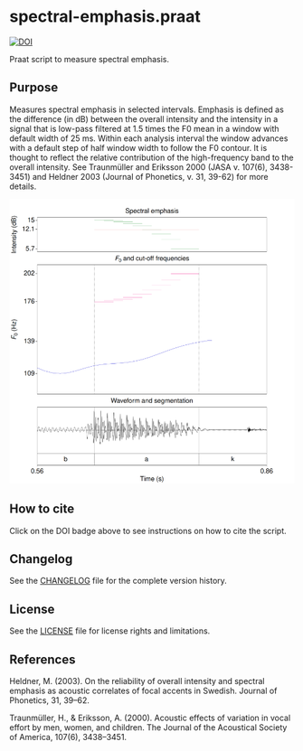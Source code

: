 # spectral-emphasis.praat

[![DOI](https://zenodo.org/badge/DOI/10.5281/zenodo.5521914.svg)](https://doi.org/10.5281/zenodo.5521914)

Praat script to measure spectral emphasis.

## Purpose

Measures spectral emphasis in selected intervals. Emphasis is defined as the difference (in dB) between the overall intensity and the intensity in a signal that is low-pass filtered at 1.5 times the F0 mean in a window with default width of 25 ms. Within each analysis interval the window advances with a default step of half window width to follow the F0 contour. It is thought to reflect the relative contribution of the high-frequency band to the overall intensity. See Traunmüller and Eriksson 2000 (JASA v. 107(6), 3438-3451) and Heldner 2003 (Journal of Phonetics, v. 31, 39-62) for more details.

![Script GUI](figs/emph-fig.png)

## How to cite

Click on the DOI badge above to see instructions on how to cite the script.

## Changelog

See the [CHANGELOG](CHANGELOG.md) file for the complete version history.

## License

See the [LICENSE](LICENSE.md) file for license rights and limitations.

## References

Heldner, M. (2003). On the reliability of overall intensity and spectral emphasis as acoustic correlates of focal accents in Swedish. Journal of Phonetics, 31, 39–62.

Traunmüller, H., & Eriksson, A. (2000). Acoustic effects of variation in vocal effort by men, women, and children. The Journal of the Acoustical Society of America, 107(6), 3438–3451.
